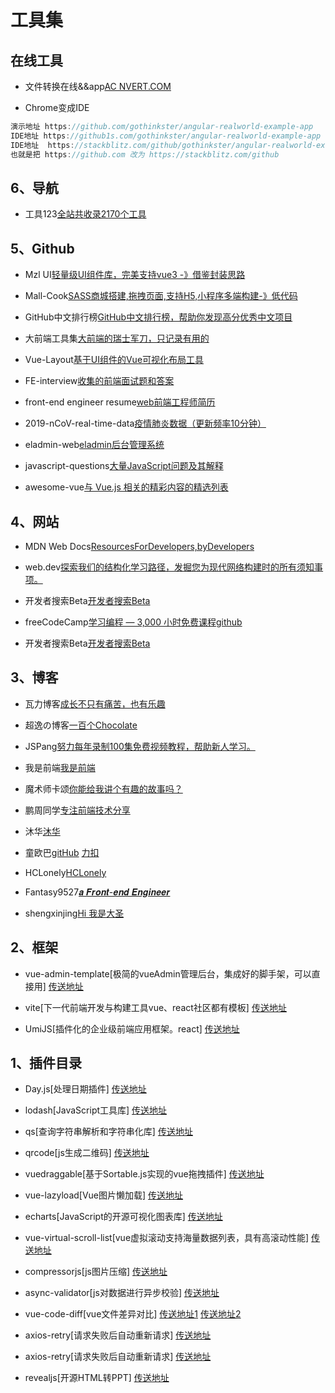 # 工具集

## 在线工具
  * 文件转换在线&&app[AC  NVERT.COM](https://www.aconvert.com/cn/)

  * Chrome变成IDE
  ```js
  演示地址 https://github.com/gothinkster/angular-realworld-example-app
  IDE地址 https://github1s.com/gothinkster/angular-realworld-example-app
  IDE地址  https://stackblitz.com/github/gothinkster/angular-realworld-example-app
  也就是把 https://github.com 改为 https://stackblitz.com/github
  ```

## 6、导航
  * 工具123[全站共收录2170个工具](http://www.gjw123.com/)


## 5、Github
  * Mzl UI[轻量级UI组件库，完美支持vue3 -》借鉴封装思路](https://github.com/Ningstyle/mzl-ui)

  * Mall-Cook[SASS商城搭建,拖拽页面,支持H5,小程序多端构建-》低代码](https://github.com/wangyuan389/mall-cook)

  * GitHub中文排行榜[GitHub中文排行榜，帮助你发现高分优秀中文项目](https://github.com/GrowingGit/GitHub-Chinese-Top-Charts)

  * 大前端工具集[大前端的瑞士军刀，只记录有用的](https://github.com/nieweidong/fetool)

  * Vue-Layout[基于UI组件的Vue可视化布局工具](https://github.com/jaweii/Vue-Layouthttps://github.com/jaweii/Vue-Layout)

  * FE-interview[收集的前端面试题和答案](https://github.com/qiu-deqing/FE-interview)

  * front-end engineer resume[web前端工程师简历](https://github.com/zhaoky/flqin)

  * 2019-nCoV-real-time-data[疫情肺炎数据（更新频率10分钟）](https://github.com/DengZhanyong/2019-nCoV-real-time-data)

  * eladmin-web[eladmin后台管理系统](https://github.com/elunez/eladmin-web)

  * javascript-questions[大量JavaScript问题及其解释](https://github.com/lydiahallie/javascript-questions)

  * awesome-vue[与 Vue.js 相关的精彩内容的精选列表](https://github.com/vuejs/awesome-vue)

  


## 4、网站
  * MDN Web Docs[ResourcesForDevelopers,byDevelopers](https://developer.mozilla.org/zh-CN/)

  * web.dev[探索我们的结构化学习路径，发掘您为现代网络构建时的所有须知事项。](https://web.dev/learn/)

  * 开发者搜索Beta[开发者搜索Beta](https://kaifa.baidu.com/searchPage)

  * freeCodeCamp[学习编程 — 3,000 小时免费课程](https://chinese.freecodecamp.org/news/)[github](https://github.com/freeCodeCamp/freeCodeCamp)

  * 开发者搜索Beta[开发者搜索Beta](https://kaifa.baidu.com/searchPage)

## 3、博客
  * 瓦力博客[成长不只有痛苦，也有乐趣](https://waliblog.com/)

  * 超逸の博客[一百个Chocolate](https://yangchaoyi.vip/)

  * JSPang[努力每年录制100集免费视频教程，帮助新人学习。](https://jspang.com/)

  * 我是前端[我是前端](https://www.imqianduan.com/favorite)

  * 魔术师卡颂[你能给我讲个有趣的故事吗？](https://space.bilibili.com/453618117?spm_id_from=333.337.0.0)

  * 鹏周同学[专注前端技术分享](https://space.bilibili.com/13625996?spm_id_from=333.337.0.0)

  * 沐华[沐华](https://juejin.cn/user/3368559359825448/posts)

  * 童欧巴[gitHub](https://github.com/Geekhyt/javascript-leetcode) [力扣](https://leetcode-cn.com/u/tongobama/)

  * HCLonely[HCLonely](https://github.com/HCLonely/HCLonely)

  * Fantasy9527[𝒂 𝑭𝒓𝒐𝒏𝒕-𝒆𝒏𝒅 𝑬𝒏𝒈𝒊𝒏𝒆𝒆𝒓](https://github.com/Fantasy9527/Fantasy9527)

  * shengxinjing[Hi 我是大圣](https://github.com/shengxinjing/shengxinjing)

  


## 2、框架
  * vue-admin-template[极简的vueAdmin管理后台，集成好的脚手架，可以直接用] [传送地址](https://github.com/PanJiaChen/vue-admin-template)

  * vite[下一代前端开发与构建工具vue、react社区都有模板] [传送地址](https://vitejs.cn/)

  * UmiJS[插件化的企业级前端应用框架。react] [传送地址](https://umijs.org/zh-CN)


## 1、插件目录
  * Day.js[处理日期插件] [传送地址](https://day.js.org/zh-CN/)

  * lodash[JavaScript工具库] [传送地址](https://www.lodashjs.com/)

  * qs[查询字符串解析和字符串化库] [传送地址](https://www.npmjs.com/package/qs/)

  * qrcode[js生成二维码] [传送地址](https://www.npmjs.com/package/qrcode)

  * vuedraggable[基于Sortable.js实现的vue拖拽插件] [传送地址](https://www.npmjs.com/package/vue-draggable)

  * vue-lazyload[Vue图片懒加载] [传送地址](https://www.npmjs.com/package/vue-lazyload)

  * echarts[JavaScript的开源可视化图表库] [传送地址](https://echarts.apache.org/zh/index.html)

  * vue-virtual-scroll-list[vue虚拟滚动支持海量数据列表，具有高滚动性能] [传送地址](https://www.npmjs.com/package/vue-virtual-scroll-list)

  * compressorjs[js图片压缩] [传送地址](https://www.npmjs.com/package/compressorjs)

  * async-validator[js对数据进行异步校验] [传送地址](https://www.npmjs.com/package/async-validator)

  * vue-code-diff[vue文件差异对比] [传送地址1](https://github.com/ddchef/vue-code-diff) [传送地址2](https://github.com/Shimada666/v-code-diff)

  * axios-retry[请求失败后自动重新请求] [传送地址](https://github.com/softonic/axios-retry)

  * axios-retry[请求失败后自动重新请求] [传送地址](https://github.com/softonic/axios-retry)

  * revealjs[开源HTML转PPT] [传送地址](https://revealjs.com/)

  

  